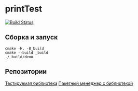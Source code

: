 # printTest

[![Build Status](https://travis-ci.org/Spardoks/printTest.svg?branch=master)](https://travis-ci.org/Spardoks/printTest)

## Сборка и запуск
```
cmake -H. -B_build
cmake --build _build
./_build/demo
```

## Репозитории
[Тестируемая библиотека](https://github.com/Spardoks/print)
[Пакетный менеджер с библиотекой](https://github.com/Spardoks/hunter)
